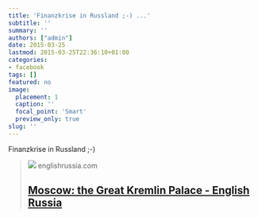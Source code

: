 ```yaml
---
title: 'Finanzkrise in Russland ;-) ...'
subtitle: ''
summary: ''
authors: ["admin"]
date: 2015-03-25
lastmod: 2015-03-25T22:36:10+01:00
categories:
- facebook
tags: []
featured: no
image:
  placement: 1
  caption: ''
  focal_point: 'Smart'
  preview_only: true
slug: ''
---
```

Finanzkrise in Russland ;-)
> [![](http://media.englishrussia.com/022013/bigkrl/bigkrmpal001-67.jpg)](http://englishrussia.com/2015/03/24/moscow-the-great-kremlin-palace/)
> englishrussia.com
> ## [Moscow: the Great Kremlin Palace - English Russia](http://englishrussia.com/2015/03/24/moscow-the-great-kremlin-palace/)
>

